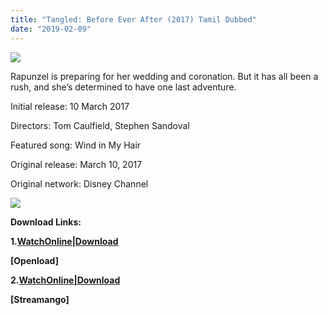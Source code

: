 ```yaml
---
title: "Tangled: Before Ever After (2017) Tamil Dubbed"
date: "2019-02-09"
---
```


[![](https://www.gstatic.com/tv/thumb/v22vodart/13785876/p13785876_v_v8_ab.jpg)](http://www.gstatic.com/tv/thumb/v22vodart/13785876/p13785876_v_v8_ab.jpg)

Rapunzel is preparing for her wedding and coronation. But it has all been a rush, and she’s determined to have one last adventure.

Initial release: 10 March 2017

Directors: Tom Caulfield, Stephen Sandoval

Featured song: Wind in My Hair

Original release: March 10, 2017

Original network: Disney Channel

[![](https://thumb.oloadcdn.net/splash/i6Na_sDZmoU/pm18gLICo8w.jpg)](https://openload.co/f/i6Na_sDZmoU/www.TamilRockers.li_-_Tangled_Before_Ever_After_{7cef396fa903dffab2382e8bc80965065ad0174c8eee63d5f3956c33ffbf8496}282017{7cef396fa903dffab2382e8bc80965065ad0174c8eee63d5f3956c33ffbf8496}29{7cef396fa903dffab2382e8bc80965065ad0174c8eee63d5f3956c33ffbf8496}5B720p_-_HDRip_-_Original_Auds_{7cef396fa903dffab2382e8bc80965065ad0174c8eee63d5f3956c33ffbf8496}5BTamil_{7cef396fa903dffab2382e8bc80965065ad0174c8eee63d5f3956c33ffbf8496}2B_Telugu_{7cef396fa903dffab2382e8bc80965065ad0174c8eee63d5f3956c33ffbf8496}2B_Hindi_{7cef396fa903dffab2382e8bc80965065ad0174c8eee63d5f3956c33ffbf8496}2B_Eng{7cef396fa903dffab2382e8bc80965065ad0174c8eee63d5f3956c33ffbf8496}5D_-_x264_-_550MB_-_ESubs{7cef396fa903dffab2382e8bc80965065ad0174c8eee63d5f3956c33ffbf8496}5D.mkv.mp4)

**Download Links:**

**1.[WatchOnline|Download](https://openload.co/f/i6Na_sDZmoU/www.TamilCartoontv.blogspot.com_-_Tangled_Before_Ever_After_{7cef396fa903dffab2382e8bc80965065ad0174c8eee63d5f3956c33ffbf8496}282017{7cef396fa903dffab2382e8bc80965065ad0174c8eee63d5f3956c33ffbf8496}29{7cef396fa903dffab2382e8bc80965065ad0174c8eee63d5f3956c33ffbf8496}5B720p_-_HDRip_-_Original_Auds_{7cef396fa903dffab2382e8bc80965065ad0174c8eee63d5f3956c33ffbf8496}5BTamil_{7cef396fa903dffab2382e8bc80965065ad0174c8eee63d5f3956c33ffbf8496}2B_Telugu_{7cef396fa903dffab2382e8bc80965065ad0174c8eee63d5f3956c33ffbf8496}2B_Hindi_{7cef396fa903dffab2382e8bc80965065ad0174c8eee63d5f3956c33ffbf8496}2B_Eng{7cef396fa903dffab2382e8bc80965065ad0174c8eee63d5f3956c33ffbf8496}5D_-_x264_-_550MB_-_ESubs{7cef396fa903dffab2382e8bc80965065ad0174c8eee63d5f3956c33ffbf8496}5D.mkv.mp4)**

**\[Openload\]**

**2.[WatchOnline|Download](https://streamango.com/f/fpndbbotacenlltm/www_TamilCartoontv_blogspot_com-_Tangled_Before_Ever_After_2017_720p_-_HDRip_-_Original_Auds_Tamil_Telugu_Hindi_Eng_-_x264_-_550MB_-_ESubs_mkv_mp4)**

**\[Streamango\]**
